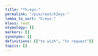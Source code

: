 ```yaml
---
title: "*h₂eys-"
permalink: "/pie/root/h2eys-"
lemma_to_sort: "h₂eys-"
klass: root
etymology: []
markers: []
synonyms: []
definitions: [["to wish", "to request"]]
topics: []
---
```


